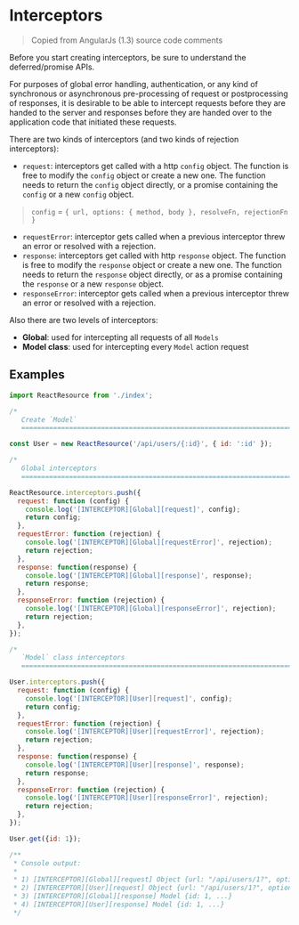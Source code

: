# Interceptors

> Copied from AngularJs (1.3) source code comments

Before you start creating interceptors, be sure to understand the deferred/promise APIs.

For purposes of global error handling, authentication, or any kind of synchronous or
asynchronous pre-processing of request or postprocessing of responses, it is desirable to be
able to intercept requests before they are handed to the server and
responses before they are handed over to the application code that
initiated these requests.

There are two kinds of interceptors (and two kinds of rejection interceptors):

* `request`: interceptors get called with a http `config` object. The function is free to
  modify the `config` object or create a new one. The function needs to return the `config`
  object directly, or a promise containing the `config` or a new `config` object.
> `config` = `{ url, options: { method, body }, resolveFn, rejectionFn }`
* `requestError`: interceptor gets called when a previous interceptor threw an error or
  resolved with a rejection.
* `response`: interceptors get called with http `response` object. The function is free to
  modify the `response` object or create a new one. The function needs to return the `response`
  object directly, or as a promise containing the `response` or a new `response` object.
* `responseError`: interceptor gets called when a previous interceptor threw an error or
  resolved with a rejection.

Also there are two levels of interceptors:

* __Global__: used for intercepting all requests of all `Models`
* __Model class__: used for intercepting every `Model` action request

## Examples

```jsx
import ReactResource from './index';

/* 
   Create `Model`
   ========================================================================== */

const User = new ReactResource('/api/users/{:id}', { id: ':id' });

/* 
   Global interceptors
   ========================================================================== */

ReactResource.interceptors.push({
  request: function (config) {
    console.log('[INTERCEPTOR][Global][request]', config);
    return config;
  },
  requestError: function (rejection) {
    console.log('[INTERCEPTOR][Global][requestError]', rejection);
    return rejection;
  },
  response: function(response) {
    console.log('[INTERCEPTOR][Global][response]', response);
    return response;
  },
  responseError: function (rejection) {
    console.log('[INTERCEPTOR][Global][responseError]', rejection);
    return rejection;
  },
});

/* 
   `Model` class interceptors
   ========================================================================== */

User.interceptors.push({
  request: function (config) {
    console.log('[INTERCEPTOR][User][request]', config);
    return config;
  },
  requestError: function (rejection) {
    console.log('[INTERCEPTOR][User][requestError]', rejection);
    return rejection;
  },
  response: function(response) {
    console.log('[INTERCEPTOR][User][response]', response);
    return response;
  },
  responseError: function (rejection) {
    console.log('[INTERCEPTOR][User][responseError]', rejection);
    return rejection;
  },
});

User.get({id: 1});

/**
 * Console output:
 *
 * 1) [INTERCEPTOR][Global][request] Object {url: "/api/users/1?", options: {method: "get"}, resolveFn: undefined, rejectionFn: undefined}
 * 2) [INTERCEPTOR][User][request] Object {url: "/api/users/1?", options: {method: "get"}, resolveFn: undefined, rejectionFn: undefined}
 * 3) [INTERCEPTOR][Global][response] Model {id: 1, ...}
 * 4) [INTERCEPTOR][User][response] Model {id: 1, ...}
 */

```
